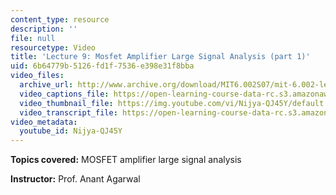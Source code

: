 ```yaml
---
content_type: resource
description: ''
file: null
resourcetype: Video
title: 'Lecture 9: Mosfet Amplifier Large Signal Analysis (part 1)'
uid: 6b64779b-5126-fd1f-7536-e398e31f8bba
video_files:
  archive_url: http://www.archive.org/download/MIT6.002S07/mit-6.002-lec9-02oct2003-220k.mp4
  video_captions_file: https://open-learning-course-data-rc.s3.amazonaws.com/6-002-circuits-and-electronics-spring-2007/1de5408f98945e04a78bed087f39cabe_Nijya-QJ45Y.vtt
  video_thumbnail_file: https://img.youtube.com/vi/Nijya-QJ45Y/default.jpg
  video_transcript_file: https://open-learning-course-data-rc.s3.amazonaws.com/6-002-circuits-and-electronics-spring-2007/8d6365ab435a2441f6a391631102c376_Nijya-QJ45Y.pdf
video_metadata:
  youtube_id: Nijya-QJ45Y
---
```


**Topics covered:** MOSFET amplifier large signal analysis

**Instructor:** Prof. Anant Agarwal